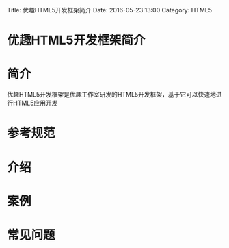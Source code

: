 Title: 优趣HTML5开发框架简介
Date: 2016-05-23 13:00
Category: HTML5

# 优趣HTML5开发框架简介

# 简介
优趣HTML5开发框架是优趣工作室研发的HTML5开发框架，基于它可以快速地进行HTML5应用开发

# 参考规范

# 介绍

# 案例

# 常见问题




